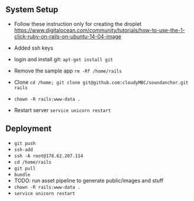 

## System Setup

* Follow these instruction only for creating the droplet https://www.digitalocean.com/community/tutorials/how-to-use-the-1-click-ruby-on-rails-on-ubuntu-14-04-image

* Added ssh keys
* login and install git: `apt-get install git`
* Remove the sample app `rm -Rf /home/rails`
* Clone `cd /home; git clone git@github.com:cloudyMBC/soundanchor.git rails`
* `chown -R rails:www-data .`
* Restart server `service unicorn restart`


## Deployment

* `git push`
* `ssh-add`
* `ssh -A root@178.62.207.114`
* `cd /home/rails`
* `git pull`
* `bundle`
* TODO: run asset pipeline to generate public/images and stuff
* `chown -R rails:www-data .`
* `service unicorn restart`
